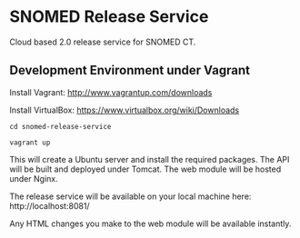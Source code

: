SNOMED Release Service
======================

Cloud based 2.0 release service for SNOMED CT.

Development Environment under Vagrant
-------------------------------------
Install Vagrant: http://www.vagrantup.com/downloads

Install VirtualBox: https://www.virtualbox.org/wiki/Downloads

`cd snomed-release-service`

`vagrant up`

This will create a Ubuntu server and install the required packages.
The API will be built and deployed under Tomcat. The web module will be hosted under Nginx.

The release service will be available on your local machine here: http://localhost:8081/

Any HTML changes you make to the web module will be available instantly.
